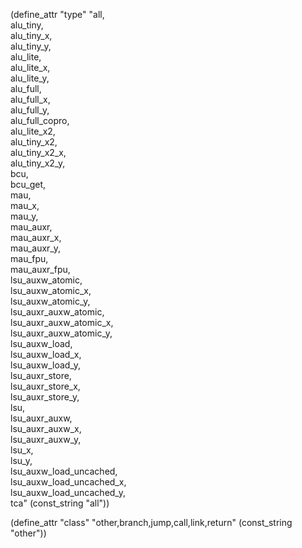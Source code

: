 (define_attr "type"
 "all,\
  alu_tiny,\
  alu_tiny_x,\
  alu_tiny_y,\
  alu_lite, \
  alu_lite_x, \
  alu_lite_y, \
  alu_full,\
  alu_full_x,\
  alu_full_y,\
  alu_full_copro,\
  alu_lite_x2,\
  alu_tiny_x2,\
  alu_tiny_x2_x,\
  alu_tiny_x2_y,\
  bcu,\
  bcu_get,\
  mau,\
  mau_x,\
  mau_y,\
  mau_auxr, \
  mau_auxr_x, \
  mau_auxr_y, \
  mau_fpu,\
  mau_auxr_fpu,\
  lsu_auxw_atomic,\
  lsu_auxw_atomic_x,\
  lsu_auxw_atomic_y,\
  lsu_auxr_auxw_atomic,\
  lsu_auxr_auxw_atomic_x,\
  lsu_auxr_auxw_atomic_y,\
  lsu_auxw_load,\
  lsu_auxw_load_x,\
  lsu_auxw_load_y,\
  lsu_auxr_store,\
  lsu_auxr_store_x,\
  lsu_auxr_store_y,\
  lsu,\
  lsu_auxr_auxw,\
  lsu_auxr_auxw_x,\
  lsu_auxr_auxw_y,\
  lsu_x, \
  lsu_y, \
  lsu_auxw_load_uncached,\
  lsu_auxw_load_uncached_x,\
  lsu_auxw_load_uncached_y,\
  tca"
  (const_string "all"))

(define_attr "class" "other,branch,jump,call,link,return" (const_string "other"))

